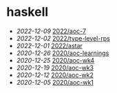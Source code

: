 # haskell
- *2022-12-09* [2022/aoc-7](/2022/aoc-7)
- *2022-12-02* [2022/type-level-rps](/2022/type-level-rps)
- *2022-12-01* [2022/astar](/2022/astar)
- *2020-12-26* [2020/aoc-learnings](/2020/aoc-learnings)
- *2020-12-25* [2020/aoc-wk4](/2020/aoc-wk4)
- *2020-12-19* [2020/aoc-wk3](/2020/aoc-wk3)
- *2020-12-12* [2020/aoc-wk2](/2020/aoc-wk2)
- *2020-12-05* [2020/aoc-wk1](/2020/aoc-wk1)
